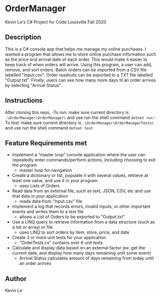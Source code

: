 # OrderManager
Kevin Le's C# Project for Code Louisville Fall 2020

## Description
This is a C# console app that helps me manage my online purchases. I wanted a program that allows me to store online purchase information such as the price and arrival date of each order. This would make it easier to keep track of when orders will arrive. Using this program, a user can add, remove, and sort orders. Batch orders can be imported from a CSV file labelled "Input.csv". Order readouts can be exported to a TXT file labelled "Output.txt". Finally, users can see how many more days til an order arrives by selecting "Arrival Status".

## Instructions
After cloning this repo,
    -To run: make sure current directory is `.\OrderManager\OrderManager\` and use run the shell command `dotnet run`
    -To test: make sure current directory is `.\OrderManager\OrderManagerTests\` and use run the shell command `dotnet test`

## Feature Requirements met
- Implement a “master loop” console application where the user can repeatedly enter commands/perform actions, including choosing to exit the program
    - master loop for navigation
- Create a dictionary or list, populate it with several values, retrieve at least one value, and use it in your program
    - uses Lists of Orders
- Read data from an external file, such as text, JSON, CSV, etc and use that data in your application
    - reads data from "Input.csv" file
- Implement a log that records errors, invalid inputs, or other important events and writes them to a text file
    - allows a List of Orders to be exported to "Output.txt"
- Use a LINQ query to retrieve information from a data structure (such as a list or array) or file
    - uses LINQ to sort orders by item, store, price, and date
- Create 3 or more unit tests for your application
    - "OrderTests.cs" contains over 6 unit tests
- Calculate and display data based on an external factor (ex: get the current date, and display how many days remaining until some event)
    - Arrival Status calculates amount of days remaining from today until an order arrives
    
## Author
Kevin Le
